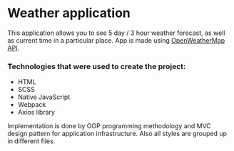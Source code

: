 # Weather application
This application allows you to see 5 day / 3 hour weather forecast, as well as current time in a particular place.
App is made using [OpenWeatherMap API](https://openweathermap.org).

### Technologies that were used to create the project:
* HTML
* SCSS
* Native JavaScript
* Webpack
* Axios library

Implementation is done by OOP programming methodology and MVC design pattern for application infrastructure. Also all styles are grouped up in different files.

